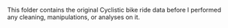 This folder contains the original Cyclistic bike ride data before I performed any 
cleaning, manipulations, or analyses on it.
